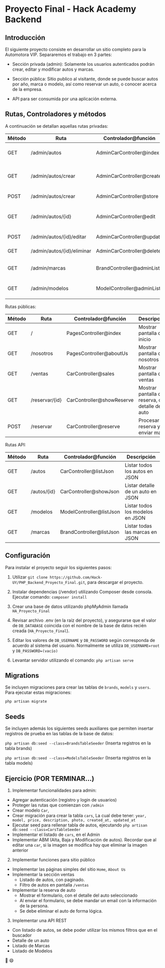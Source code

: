 # Proyecto Final - Hack Academy Backend


## Introducción


El siguiente proyecto consiste en desarrollar un sitio completo para la Automotora VIP. Separaremos el trabajo en 3 partes:


* Sección privada (admin): Solamente los usuarios autenticados podrán crear, editar y modificar autos y marcas.




* Sección pública: Sitio publico al visitante, donde se puede buscar autos por año, marca o modelo, así como reservar un auto, o conocer acerca de la empresa.




* API para ser consumida por una aplicación externa.




## Rutas, Controladores y métodos


A continuación se detallan aquellas rutas privadas:


Método        | Ruta                  | Controlador@función     | Descripción                        |
------------| --------------------------|---------------------------| -------------------------------------|
| GET         | /admin/autos              |AdminCarController@index  |Mostrar listado de autos           |
| GET         | /admin/autos/crear      |AdminCarController@create  |Mostrar formulario para crear auto    |
| POST     | /admin/autos/crear      |AdminCarController@store  |Crear un nuevo auto               |
| GET         | /admin/autos/{id}       |AdminCarController@edit   |Mostrar formulario para editar un auto|
| POST     | /admin/autos/{id}/editar |AdminCarController@update     |Editar un auto                   |
| GET         | /admin/autos/{id}/eliminar|AdminCarController@delete |Eliminar un auto                 |
| GET         | /admin/marcas          |BrandController@adminList |Mostrar listado de marcas          |
| GET         | /admin/modelos         |ModelController@adminList |Mostrar listado de modelos          |


Rutas públicas:


Método     | Ruta         | Controlador@función        | Descripción                                       |
------ | ------------ |-------------------------------| --------------------------------------------------|
GET    | /          | PagesController@index       | Mostrar pantalla de inicio                        |
GET    | /nosotros    | PagesController@aboutUs      | Mostrar pantalla de nosotros                      |
GET    | /ventas     | CarController@sales         | Mostrar pantalla de ventas                        |
GET    | /reservar/{id}| CarController@showReserve       | Mostrar pantalla de reserva, con detalle de auto  |
POST   | /reservar       | CarController@reserve       | Procesar reserva y enviar mail                    |


Rutas API:


Método     | Ruta         | Controlador@función           | Descripción                     |
------ | ------------ |-------------------------------   | ----------------------------------|
GET    | /autos      | CarController@listJson      | Listar todos los autos en JSON      |
GET    | /autos/{id}  | CarController@showJson     | Listar detalle de un auto en JSON       |
GET    | /modelos        | ModelController@listJson   | Listar todos los modelos en JSON    |
GET    | /marcas     | BrandController@listJson   | Listar todas las marcas en JSON     |




## Configuración


Para instalar el proyecto seguir los siguientes pasos:


1. Utilizar `git clone https://github.com/Hack-UY/PHP_Backend_Proyecto_Final.git`, para descargar el proyecto.




2. Instalar dependencias (/vendor) utilizando Composer desde  consola. Ejecutar comando: ``composer install``




3. Crear una base de datos utilizando phpMyAdmin llamada ``HA_Proyecto_Final``




4. Revisar archivo .env (en la raíz del proyecto), y asegurarse que el valor de ``DB_DATABASE`` coincida con el nombre de la base de datos recién creada (``HA_Proyecto_Final``).




5. Editar los valores de ``DB_USERNAME`` y ``DB_PASSWORD`` según corresponda de acuerdo al sistema del usuario. Normalmente se utiliza ``DB_USERNAME=root`` y ``DB_PASSWORD=(vacío)``




6. Levantar servidor utilizando el comando: ``php artisan serve``


## Migrations


Se incluyen migraciones para crear las tablas de ``brands``, ``models`` y ``users``. Para ejecutar estas migraciones:


``php artisan migrate``


## Seeds


Se incluyen además los siguientes seeds auxiliares que permiten insertar registros de prueba en las tablas de la base de datos:


``php artisan db:seed --class=BrandsTableSeeder`` (Inserta registros en la tabla brands)


``php artisan db:seed --class=ModelsTableSeeder`` (Inserta registros en la tabla models)




## Ejercicio (POR TERMINAR...)




1. Implementar funcionalidades para admin:
 * Agregar autenticación (registro y login de usuarios)
 * Proteger las rutas que comienzan con ``/admin``
 * Crear modelo ``Car``,
 * Crear migración para crear la tabla ``cars``, La cual debe tener: `year, model, price, description, photo, created_at, updated_at`
 * Ejecutar seed para rellenar tabla de autos, ejecutando `php artisan db:seed --class=CarsTableSeeder`
 * Implementar el listado de `cars`, en el Admin
 * Implementar ABM (Alta, Baja y Modificación de autos). Recordar que al editar una `car`, si la imagen se modifica hay que eliminar la imagen anterior


2. Implementar funciones para sitio público
 * Implementar las páginas simples del sitio `Home`, `About Us`
 * Implementar la sección ventas
   * Listado de autos, con paginado.
   * Filtro de autos en pantalla ``/ventas``
 * Implementar la reserva de auto
   * Mostrar el formulario, con el detalle del auto seleccionado
   * Al enviar el formulario, se debe mandar un email con la información de la persona.
   * Se debe eliminar el auto de forma lógica.


3. Implementar una API REST
 * Con listado de autos, se debe poder utilizar los mismos filtros que en el buscador
 * Detalle de un auto
 * Listado de Marcas
 * Listado de Modelos




:muscle: :smile:



